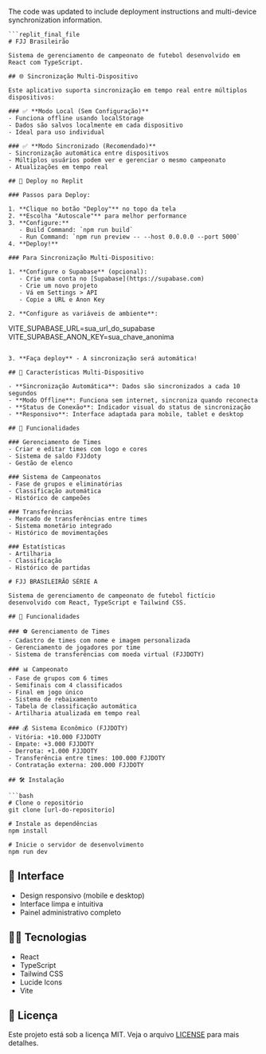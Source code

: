 The code was updated to include deployment instructions and multi-device synchronization information.
```
```replit_final_file
# FJJ Brasileirão

Sistema de gerenciamento de campeonato de futebol desenvolvido em React com TypeScript.

## 🌐 Sincronização Multi-Dispositivo

Este aplicativo suporta sincronização em tempo real entre múltiplos dispositivos:

### ✅ **Modo Local (Sem Configuração)**
- Funciona offline usando localStorage
- Dados são salvos localmente em cada dispositivo
- Ideal para uso individual

### ✅ **Modo Sincronizado (Recomendado)**
- Sincronização automática entre dispositivos
- Múltiplos usuários podem ver e gerenciar o mesmo campeonato
- Atualizações em tempo real

## 🚀 Deploy no Replit

### Passos para Deploy:

1. **Clique no botão "Deploy"** no topo da tela
2. **Escolha "Autoscale"** para melhor performance
3. **Configure:**
   - Build Command: `npm run build`
   - Run Command: `npm run preview -- --host 0.0.0.0 --port 5000`
4. **Deploy!**

### Para Sincronização Multi-Dispositivo:

1. **Configure o Supabase** (opcional):
   - Crie uma conta no [Supabase](https://supabase.com)
   - Crie um novo projeto
   - Vá em Settings > API
   - Copie a URL e Anon Key

2. **Configure as variáveis de ambiente**:
   ```
   VITE_SUPABASE_URL=sua_url_do_supabase
   VITE_SUPABASE_ANON_KEY=sua_chave_anonima
   ```

3. **Faça deploy** - A sincronização será automática!

## 📱 Características Multi-Dispositivo

- **Sincronização Automática**: Dados são sincronizados a cada 10 segundos
- **Modo Offline**: Funciona sem internet, sincroniza quando reconecta
- **Status de Conexão**: Indicador visual do status de sincronização
- **Responsivo**: Interface adaptada para mobile, tablet e desktop

## 🎯 Funcionalidades

### Gerenciamento de Times
- Criar e editar times com logo e cores
- Sistema de saldo FJJdoty
- Gestão de elenco

### Sistema de Campeonatos
- Fase de grupos e eliminatórias
- Classificação automática
- Histórico de campeões

### Transferências
- Mercado de transferências entre times
- Sistema monetário integrado
- Histórico de movimentações

### Estatísticas
- Artilharia
- Classificação
- Histórico de partidas

# FJJ BRASILEIRÃO SÉRIE A

Sistema de gerenciamento de campeonato de futebol fictício desenvolvido com React, TypeScript e Tailwind CSS.

## 🚀 Funcionalidades

### ⚽ Gerenciamento de Times
- Cadastro de times com nome e imagem personalizada
- Gerenciamento de jogadores por time
- Sistema de transferências com moeda virtual (FJJDOTY)

### 📊 Campeonato
- Fase de grupos com 6 times
- Semifinais com 4 classificados
- Final em jogo único
- Sistema de rebaixamento
- Tabela de classificação automática
- Artilharia atualizada em tempo real

### 💰 Sistema Econômico (FJJDOTY)
- Vitória: +10.000 FJJDOTY
- Empate: +3.000 FJJDOTY
- Derrota: +1.000 FJJDOTY
- Transferência entre times: 100.000 FJJDOTY
- Contratação externa: 200.000 FJJDOTY

## 🛠️ Instalação

```bash
# Clone o repositório
git clone [url-do-repositorio]

# Instale as dependências
npm install

# Inicie o servidor de desenvolvimento
npm run dev
```

## 📱 Interface

- Design responsivo (mobile e desktop)
- Interface limpa e intuitiva
- Painel administrativo completo

## 👨‍💻 Tecnologias

- React
- TypeScript
- Tailwind CSS
- Lucide Icons
- Vite

## 📝 Licença

Este projeto está sob a licença MIT. Veja o arquivo [LICENSE](LICENSE) para mais detalhes.